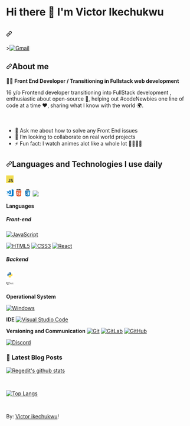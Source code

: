 # Hi there 👋 I'm Victor Ikechukwu

<div class="Box mt-4">
<article class="markdown-body entry-content container-lg f5" itemprop="text">
<h1><a id="user-content-hi-im-denilson-santos" class="anchor" aria-hidden="true"
href=""><svg class="octicon octicon-link" viewBox="0 0 16 16" version="1.1"
width="16" height="16" aria-hidden="true">
<path fill-rule="evenodd"
d="M7.775 3.275a.75.75 0 001.06 1.06l1.25-1.25a2 2 0 112.83 2.83l-2.5 2.5a2 2 0 01-2.83 0 .75.75 0 00-1.06 1.06 3.5 3.5 0 004.95 0l2.5-2.5a3.5 3.5 0 00-4.95-4.95l-1.25 1.25zm-4.69 9.64a2 2 0 010-2.83l2.5-2.5a2 2 0 012.83 0 .75.75 0 001.06-1.06 3.5 3.5 0 00-4.95 0l-2.5 2.5a3.5 3.5 0 004.95 4.95l1.25-1.25a.75.75 0 00-1.06-1.06l-1.25 1.25a2 2 0 01-2.83 0z">
</path>
</svg></a></h1>
<div>
><a href="mailto:vickyikechukwu13@gmail.com"><img
src="https://camo.githubusercontent.com/14f735b6e090722cf6f4de41596129878ed8e4ee3f48c6ca530f9189a6f04c7d/68747470733a2f2f696d672e736869656c64732e696f2f62616467652f2d474d41494c2d6331343433383f7374796c653d666f722d7468652d6261646765266c6f676f3d476d61696c266c6f676f436f6c6f723d7768697465266c696e6b3d6d61696c746f3a64656e696c736f6e616c76657373616e746f73303140676d61696c2e636f6d"
alt="Gmail"
data-canonical-src="https://img.shields.io/badge/-GMAIL-c14438?style=for-the-badge&amp;logo=Gmail&amp;logoColor=white&amp;link=mailto:denilsonalvessantos01@gmail.com"
style="max-width:100%;"></a>

</div>
<h2><a id="user-content-about-me" class="anchor" aria-hidden="true" href="#about-me"><svg
class="octicon octicon-link" viewBox="0 0 16 16" version="1.1" width="16"
height="16" aria-hidden="true">
<path fill-rule="evenodd"
d="M7.775 3.275a.75.75 0 001.06 1.06l1.25-1.25a2 2 0 112.83 2.83l-2.5 2.5a2 2 0 01-2.83 0 .75.75 0 00-1.06 1.06 3.5 3.5 0 004.95 0l2.5-2.5a3.5 3.5 0 00-4.95-4.95l-1.25 1.25zm-4.69 9.64a2 2 0 010-2.83l2.5-2.5a2 2 0 012.83 0 .75.75 0 001.06-1.06 3.5 3.5 0 00-4.95 0l-2.5 2.5a3.5 3.5 0 004.95 4.95l1.25-1.25a.75.75 0 00-1.06-1.06l-1.25 1.25a2 2 0 01-2.83 0z">
</path>
</svg></a>About me</h2>
<p>
<g-emoji class="g-emoji" alias="man_technologist"
fallback-src="https://github.githubassets.com/images/icons/emoji/unicode/1f468-1f4bb.png">
👨‍💻</g-emoji> <strong> Front End Developer / Transitioning in Fullstack web
development </strong>
</p>
<p> 16 y/o Frontend developer transitioning into FullStack development , enthusiastic about
open-source 🚀, helping out #codeNewbies one line of code at a time ♥️, sharing what I
know with the world 🌍.</p>
<br>

- 💬 Ask me about how to solve any Front End issues
- 👯 I’m looking to collaborate on real world projects
- ⚡ Fun fact: I watch animes alot like a whole lot 🚶‍♂️🚶‍♂️

<h2><a id="user-content-languages-and-technologies-i-use-daily" class="anchor"
aria-hidden="true" href="#languages-and-technologies-i-use-daily"><svg
class="octicon octicon-link" viewBox="0 0 16 16" version="1.1" width="16"
height="16" aria-hidden="true">
<path fill-rule="evenodd"
d="M7.775 3.275a.75.75 0 001.06 1.06l1.25-1.25a2 2 0 112.83 2.83l-2.5 2.5a2 2 0 01-2.83 0 .75.75 0 00-1.06 1.06 3.5 3.5 0 004.95 0l2.5-2.5a3.5 3.5 0 00-4.95-4.95l-1.25 1.25zm-4.69 9.64a2 2 0 010-2.83l2.5-2.5a2 2 0 012.83 0 .75.75 0 001.06-1.06 3.5 3.5 0 00-4.95 0l-2.5 2.5a3.5 3.5 0 004.95 4.95l1.25-1.25a.75.75 0 00-1.06-1.06l-1.25 1.25a2 2 0 01-2.83 0z">
</path>
</svg></a>Languages and Technologies I use daily</h2>
<p>
<code><a target="_blank" rel="noopener noreferrer"
href="https://raw.githubusercontent.com/github/explore/80688e429a7d4ef2fca1e82350fe8e3517d3494d/topics/javascript/javascript.png"><img
height="20"
src="https://raw.githubusercontent.com/github/explore/80688e429a7d4ef2fca1e82350fe8e3517d3494d/topics/javascript/javascript.png"
style="max-width:100%;"></a></code>
</p>
<p>
<code><a target="_blank" rel="noopener noreferrer"
href="https://raw.githubusercontent.com/github/explore/80688e429a7d4ef2fca1e82350fe8e3517d3494d/topics/visual-studio-code/visual-studio-code.png"><img
height="20"
src="https://raw.githubusercontent.com/github/explore/80688e429a7d4ef2fca1e82350fe8e3517d3494d/topics/visual-studio-code/visual-studio-code.png"
style="max-width:100%;"></a></code>
<code><a target="_blank" rel="noopener noreferrer"
href="https://raw.githubusercontent.com/github/explore/80688e429a7d4ef2fca1e82350fe8e3517d3494d/topics/html/html.png"><img
height="20"
src="https://raw.githubusercontent.com/github/explore/80688e429a7d4ef2fca1e82350fe8e3517d3494d/topics/html/html.png"
style="max-width:100%;"></a></code>
<code><a target="_blank" rel="noopener noreferrer"
href="https://raw.githubusercontent.com/github/explore/80688e429a7d4ef2fca1e82350fe8e3517d3494d/topics/css/css.png"><img
height="20"
src="https://raw.githubusercontent.com/github/explore/80688e429a7d4ef2fca1e82350fe8e3517d3494d/topics/css/css.png"
style="max-width:100%;"></a></code>
<code><img height="20"
src="https://cdn.iconscout.com/icon/free/png-512/aws-1869025-1583149.png"></code>
</p>

<p><strong>Languages</strong></p>
<p>
<h5>Front-end</h5>
<a href="https://github.com/victor-cody/"><img
src="https://camo.githubusercontent.com/8d1f6ac530410f8985db958883291b199f79e8343f9928e908f94b5eb8a0e5cc/68747470733a2f2f696d672e736869656c64732e696f2f62616467652f2d4a6176615363726970742d626c61636b3f7374796c653d666c61742d737175617265266c6f676f3d6a617661736372697074266c696e6b3d68747470733a2f2f6769746875622e636f6d2f64656e69617673612f"
alt="JavaScript"
data-canonical-src="https://img.shields.io/badge/-JavaScript-black?style=flat-square&amp;logo=javascript&amp;link=https://github.com/victor-cody/"
style="max-width:100%;"></a>

<a href="https://github.com/victor-cody/"><img
src="https://camo.githubusercontent.com/e7efebf5b9e9e4ee493c814bd2e7ab8f510fc6d341998f37b9399f91a378c679/68747470733a2f2f696d672e736869656c64732e696f2f62616467652f2d48544d4c352d4533344632363f7374796c653d666c61742d737175617265266c6f676f3d68746d6c35266c6f676f436f6c6f723d7768697465266c696e6b3d68747470733a2f2f6769746875622e636f6d2f64656e69617673612f"
alt="HTML5"
data-canonical-src="https://img.shields.io/badge/-HTML5-E34F26?style=flat-square&amp;logo=html5&amp;logoColor=white&amp;link=https://github.com/deniavsa/"
style="max-width:100%;"></a>
<a href="https://github.com/victor-cody/"><img
src="https://camo.githubusercontent.com/c568ce69df0be25c64f654aea272f8cdb75d555060c5ee5b1f5212dcef4fc650/68747470733a2f2f696d672e736869656c64732e696f2f62616467652f2d435353332d3135373242363f7374796c653d666c61742d737175617265266c6f676f3d63737333266c696e6b3d68747470733a2f2f6769746875622e636f6d2f64656e69617673612f"
alt="CSS3"
data-canonical-src="https://img.shields.io/badge/-CSS3-1572B6?style=flat-square&amp;logo=css3&amp;link=https://github.com/deniavsa/"
style="max-width:100%;"></a>
<a href="https://github.com/victor-cody/"><img
src="https://camo.githubusercontent.com/3a2de4801a609a527d5cf6b24f5765951a710dafbb1db895090e82874d3b9a7b/68747470733a2f2f696d672e736869656c64732e696f2f62616467652f2d52656163742d626c61636b3f7374796c653d666c61742d737175617265266c6f676f3d7265616374266c696e6b3d68747470733a2f2f6769746875622e636f6d2f64656e69617673612f"
alt="React"
data-canonical-src="https://img.shields.io/badge/-React-black?style=flat-square&amp;logo=react&amp;link=https://github.com/deniavsa/"
style="max-width:100%;"></a>
</p>

<h5>Backend</h5>
<p>
<code><a target="_blank" rel="noopener noreferrer"
href="https://raw.githubusercontent.com/github/explore/80688e429a7d4ef2fca1e82350fe8e3517d3494d/topics/python/python.png"><img
height="20"
src="https://raw.githubusercontent.com/github/explore/80688e429a7d4ef2fca1e82350fe8e3517d3494d/topics/python/python.png""
style=" max-width:100%;"></a></code>
<code><a target="_blank" rel="noopener noreferrer"
href=https://raw.githubusercontent.com/github/explore/80688e429a7d4ef2fca1e82350fe8e3517d3494d/topics/flask/flask.png">
<img height="20"
src="https://raw.githubusercontent.com/github/explore/80688e429a7d4ef2fca1e82350fe8e3517d3494d/topics/flask/flask.png"
style="max-width:100%;"></a></code>
</p>
<p>
<strong>Operational System</strong></p>
<p><a href="https://github.com/RodolfoSilveira/"><img
src="https://camo.githubusercontent.com/d419103a00c3018efbe58e428ab576d23a11637b13ac53365c28601d12971c02/68747470733a2f2f696d672e736869656c64732e696f2f62616467652f2d57696e646f77732d3030373844363f7374796c653d666c61742d737175617265266c6f676f3d57696e646f7773266c696e6b3d68747470733a2f2f6769746875622e636f6d2f526f646f6c666f53696c76656972612f"
alt="Windows"
data-canonical-src="https://img.shields.io/badge/-Windows-0078D6?style=flat-square&amp;logo=Windows&amp;link=https://github.com/RodolfoSilveira/"
style="max-width:100%;"></a></p>
<p><strong>IDE</strong>
<a href="https://github.com/RodolfoSilveira/"><img
src="https://camo.githubusercontent.com/106c6f9c3577149f9749615bb056707204e500c5941747289f64c9a310347581/68747470733a2f2f696d672e736869656c64732e696f2f62616467652f2d56697375616c25323053747564696f253230436f64652d3030374143433f7374796c653d666c61742d737175617265266c6f676f3d56697375616c53747564696f436f6465266c696e6b3d68747470733a2f2f6769746875622e636f6d2f526f646f6c666f53696c76656972612f"
alt="Visual Studio Code"
data-canonical-src="https://img.shields.io/badge/-Visual%20Studio%20Code-007ACC?style=flat-square&amp;logo=VisualStudioCode&amp;link=https://github.com/RodolfoSilveira/"
style="max-width:100%;"></a></p>
<p><strong>Versioning and Communication</strong>
<a href="https://github.com/deniavsa/"><img
src="https://camo.githubusercontent.com/077fba509ecc7360165e4772f8e5a4eade80942669a8016367f1bd556a6340e5/68747470733a2f2f696d672e736869656c64732e696f2f62616467652f2d4769742d626c61636b3f7374796c653d666c61742d737175617265266c6f676f3d676974266c696e6b3d68747470733a2f2f6769746875622e636f6d2f64656e69617673612f"
alt="Git"
data-canonical-src="https://img.shields.io/badge/-Git-black?style=flat-square&amp;logo=git&amp;link=https://github.com/deniavsa/"
style="max-width:100%;"></a>
<a href="https://github.com/RodolfoSilveira/"><img
src="https://camo.githubusercontent.com/f5e4f2249419553bc3916da9823e5418167033e7a79159a0fd66722ebf36848f/68747470733a2f2f696d672e736869656c64732e696f2f62616467652f2d4769744c61622d4643413132313f7374796c653d666c61742d737175617265266c6f676f3d6769746c6162266c696e6b3d68747470733a2f2f6769746875622e636f6d2f526f646f6c666f53696c76656972612f"
alt="GitLab"
data-canonical-src="https://img.shields.io/badge/-GitLab-FCA121?style=flat-square&amp;logo=gitlab&amp;link=https://github.com/RodolfoSilveira/"
style="max-width:100%;"></a>
<a href="https://github.com/RodolfoSilveira/"><img
src="https://camo.githubusercontent.com/8fe38a576caa43bd6c8f59235b04101d4a642496218622c06961f5baa78372fc/68747470733a2f2f696d672e736869656c64732e696f2f62616467652f2d4769744875622d3138313731373f7374796c653d666c61742d737175617265266c6f676f3d676974687562266c696e6b3d68747470733a2f2f6769746875622e636f6d2f526f646f6c666f53696c76656972612f"
alt="GitHub"
data-canonical-src="https://img.shields.io/badge/-GitHub-181717?style=flat-square&amp;logo=github&amp;link=https://github.com/RodolfoSilveira/"
style="max-width:100%;"></a></p>
<p><a href="https://github.com/victor-cody"><img
src="https://camo.githubusercontent.com/4c236550954178155bb9f601cd76d9531b916b86aa53d1452d6cfd4f14f3b4fb/68747470733a2f2f696d672e736869656c64732e696f2f62616467652f2d446973636f72642d3030303030303f7374796c653d666c61742d737175617265266c6f676f3d446973636f7264266c696e6b3d68747470733a2f2f6769746875622e636f6d2f64656e69617673612f"
alt="Discord"
data-canonical-src="https://img.shields.io/badge/-Discord-000000?style=flat-square&amp;logo=Discord&amp;link=https://github.com/deniavsa/"
style="max-width:100%;"></a></p>


### 📕 Latest Blog Posts

<!-- BLOG-POST-LIST:START -->
<!-- BLOG-POST-LIST:END -->




[![Regedit's github
stats](https://github-readme-stats.vercel.app/api?username=victor-cody&show_icons=true&theme=nightowl)](https://github.com/anuraghazra/github-readme-stats)

</br>

[![Top
Langs](https://github-readme-stats.vercel.app/api/top-langs/?username=victor-cody&hide=css,html&layout=compact&theme=nightowl)](https://github.com/victor-cody/github-readme-stats)

</br>

<p>By: <a href="https://twitter.com/VectorIkechukwu" rel="nofollow">Victor
ikechukwu</a>!</p>
</article>
</div>



<!--
**victor-cody/victor-cody** is a ✨ _special_ ✨ repository because its `README.md` (this file) appears on your GitHub profile.

Here are some ideas to get you started:

- 🔭 I’m currently working on ...
- 🌱 I’m currently learning ...
- 👯 I’m looking to collaborate on ...
- 🤔 I’m looking for help with ...
- 💬 Ask me about ...
- 📫 How to reach me: ...
- 😄 Pronouns: ...

- ⚡ Fun fact: ...
-->
